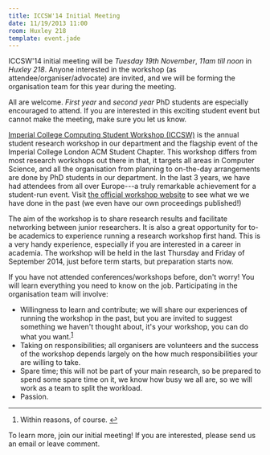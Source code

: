 ```yaml
---
title: ICCSW'14 Initial Meeting
date: 11/19/2013 11:00
room: Huxley 218
template: event.jade
---
```

ICCSW'14 initial meeting will be *Tuesday 19th November*, *11am till
noon* in *Huxley 218*. Anyone interested in the workshop (as
attendee/organiser/advocate) are invited, and we will be forming the
organisation team for this year during the meeting.

All are welcome. *First year* and *second year* PhD students are
especially encouraged to attend. If you are interested in this exciting
student event but cannot make the meeting, make sure you let us know.

<span class="more"></span>

[Imperial College Computing Student Workshop (ICCSW)](/workshops/) is
the annual student research workshop in our department and the flagship
event of the Imperial College London ACM Student Chapter. This workshop
differs from most research workshops out there in that, it targets all
areas in Computer Science, and all the organisation from planning to
on-the-day arrangements are done by PhD students in our department. In
the last 3 years, we have had attendees from all over Europe---a truly
remarkable achievement for a student-run event. Visit [the official
workshop website](http://iccsw.doc.ic.ac.uk/) to see what we we have
done in the past (we even have our own proceedings published!)

The aim of the workshop is to share research results and facilitate
networking between junior researchers. It is also a great opportunity
for to-be academics to experience running a research workshop first
hand. This is a very handy experience, especially if you are interested
in a career in academia. The workshop will be held in the last Thursday
and Friday of September 2014, just before term starts, but preparation
starts now.

If you have not attended conferences/workshops before, don't worry! You
will learn everything you need to know on the job. Participating in the
organisation team will involve:

* Willingness to learn and contribute; we will share our experiences of
  running the workshop in the past, but you are invited to suggest
  something we haven't thought about, it's your workshop, you can do what
  you want.<sup id="fnref-1"><a href="#fn-1" class="footnote-ref">1</a></sup>
* Taking on responsibilities; all organisers are volunteers and the
  success of the workshop depends largely on the how much responsibilities
  your are willing to take.
* Spare time; this will not be part of your main research, so be prepared
  to spend some spare time on it, we know how busy we all are, so we will
  work as a team to split the workload.
* Passion.

---
1. Within reasons, of course. <a href="#fnref-1" class="footnote-backref">&#8617;</a>

To learn more, join our initial meeting! If you are interested, please
send us an email or leave comment. 
